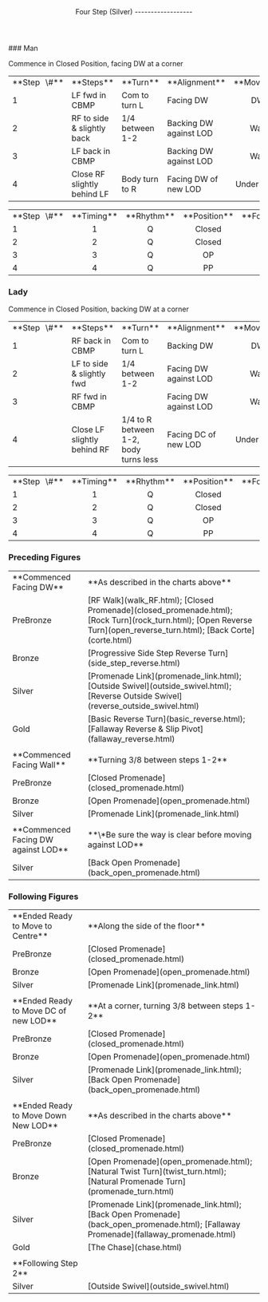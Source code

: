 <header>Four Step (Silver)
------------------

 </header>### Man

Commence in Closed Position, facing DW at a corner

 <table class="style1"> <tbody><tr> <td style="width:10%">**Step<span style="color:white">\_</span>\#**</td> <td style="width:38%">**Steps**</td> <td style="width:20%">**Turn**</td> <td style="width:16%">**Alignment**</td> <td style="width:16%;text-align:center">**Moving**</td> </tr> <tr> <td>1</td> <td>LF fwd in CBMP</td> <td>Com to turn L</td> <td>Facing DW</td> <td style="text-align:center">DW</td> </tr> <tr> <td>2</td> <td>RF to side &amp; slightly back</td> <td>1/4 between 1-2</td> <td>Backing DW against LOD</td> <td style="text-align:center">Wall</td> </tr> <tr> <td>3</td> <td>LF back in CBMP</td> <td> </td> <td>Backing DW against LOD</td> <td style="text-align:center">Wall</td> </tr> <tr> <td>4</td> <td>Close RF slightly behind LF</td> <td>Body turn to R</td> <td>Facing DW of new LOD</td> <td style="text-align:center">Under Body</td> </tr> </tbody></table>

 <table class="style1"> <tbody><tr> <td style="width:10%">**Step<span style="color:white">\_</span>\#**</td> <td style="width:20%;text-align:center">**Timing**</td> <td style="width:20%;text-align:center">**Rhythm**</td> <td style="width:20%;text-align:center">**Position**</td> <td style="width:30%;text-align:right">**Footwork**</td> </tr> <tr> <td>1</td> <td style="text-align:center">1</td> <td style="text-align:center">Q</td> <td style="text-align:center">Closed</td> <td style="text-align:right">HF</td> </tr> <tr> <td>2</td> <td style="text-align:center">2</td> <td style="text-align:center">Q</td> <td style="text-align:center">Closed</td> <td style="text-align:right">BH</td> </tr> <tr> <td>3</td> <td style="text-align:center">3</td> <td style="text-align:center">Q</td> <td style="text-align:center">OP</td> <td style="text-align:right">BH</td> </tr> <tr> <td>4</td> <td style="text-align:center">4</td> <td style="text-align:center">Q</td> <td style="text-align:center">PP</td> <td style="text-align:right">BH</td> </tr> </tbody></table>

### Lady

Commence in Closed Position, backing DW at a corner

 <table class="style1"> <tbody><tr> <td style="width:10%">**Step<span style="color:white">\_</span>\#**</td> <td style="width:38%">**Steps**</td> <td style="width:20%">**Turn**</td> <td style="width:16%">**Alignment**</td> <td style="width:16%;text-align:center">**Moving**</td> </tr> <tr> <td>1</td> <td>RF back in CBMP</td> <td>Com to turn L</td> <td>Backing DW</td> <td style="text-align:center">DW</td> </tr> <tr> <td>2</td> <td>LF to side &amp; slightly fwd</td> <td>1/4 between 1-2</td> <td>Facing DW against LOD</td> <td style="text-align:center">Wall</td> </tr> <tr> <td>3</td> <td>RF fwd in CBMP</td> <td> </td> <td>Facing DW against LOD</td> <td style="text-align:center">Wall</td> </tr> <tr> <td>4</td> <td>Close LF slightly behind RF</td> <td>1/4 to R between 1-2, body turns less</td> <td>Facing DC of new LOD</td> <td style="text-align:center">Under Body</td> </tr> </tbody></table>

 <table class="style1"> <tbody><tr> <td style="width:10%">**Step<span style="color:white">\_</span>\#**</td> <td style="width:20%;text-align:center">**Timing**</td> <td style="width:20%;text-align:center">**Rhythm**</td> <td style="width:20%;text-align:center">**Position**</td> <td style="width:30%;text-align:right">**Footwork**</td> </tr> <tr> <td>1</td> <td style="text-align:center">1</td> <td style="text-align:center">Q</td> <td style="text-align:center">Closed</td> <td style="text-align:right">BH</td> </tr> <tr> <td>2</td> <td style="text-align:center">2</td> <td style="text-align:center">Q</td> <td style="text-align:center">Closed</td> <td style="text-align:right">WF</td> </tr> <tr> <td>3</td> <td style="text-align:center">3</td> <td style="text-align:center">Q</td> <td style="text-align:center">OP</td> <td style="text-align:right">HB</td> </tr> <tr> <td>4</td> <td style="text-align:center">4</td> <td style="text-align:center">Q</td> <td style="text-align:center">PP</td> <td style="text-align:right">BH</td> </tr> </tbody></table>

### Preceding Figures

 <table> <tbody><tr> <td>**Commenced Facing DW**</td> <td>**As described in the charts above**</td> </tr> <tr> <td style="width:30%">PreBronze</td> <td> [RF Walk](walk_RF.html); [Closed Promenade](closed_promenade.html); [Rock Turn](rock_turn.html); [Open Reverse Turn](open_reverse_turn.html); [Back Corte](corte.html) </td> </tr> <tr> <td>Bronze</td> <td> [Progressive Side Step Reverse Turn](side_step_reverse.html) </td> </tr> <tr> <td>Silver</td> <td> [Promenade Link](promenade_link.html); [Outside Swivel](outside_swivel.html); [Reverse Outside Swivel](reverse_outside_swivel.html) </td> </tr> <tr> <td>Gold</td> <td> [Basic Reverse Turn](basic_reverse.html); [Fallaway Reverse &amp; Slip Pivot](fallaway_reverse.html) </td> </tr> <tr> <td> </td> <td> </td> </tr> <tr> <td>**Commenced Facing Wall**</td> <td>**Turning 3/8 between steps 1-2**</td> </tr> <tr> <td>PreBronze</td> <td> [Closed Promenade](closed_promenade.html) </td> </tr> <tr> <td>Bronze</td> <td> [Open Promenade](open_promenade.html) </td> </tr> <tr> <td>Silver</td> <td> [Promenade Link](promenade_link.html) </td> </tr> <tr> <td> </td> <td> </td> </tr> <tr> <td>**Commenced Facing DW against LOD**</td> <td>**\*Be sure the way is clear before moving against LOD**</td> </tr> <tr> <td>Silver</td> <td> [Back Open Promenade](back_open_promenade.html) </td> </tr> </tbody></table>

### Following Figures

 <table> <tbody><tr> <td style="width:30%">**Ended Ready to Move to Centre**</td> <td>**Along the side of the floor**</td> </tr> <tr> <td style="width:30%">PreBronze</td> <td> [Closed Promenade](closed_promenade.html) </td> </tr> <tr> <td style="width:30%">Bronze</td> <td> [Open Promenade](open_promenade.html) </td> </tr> <tr> <td style="width:30%">Silver</td> <td> [Promenade Link](promenade_link.html) </td> </tr> <tr> <td style="width:30%"> </td> <td> </td> </tr> <tr> <td style="width:30%">**Ended Ready to Move DC of new LOD**</td> <td>**At a corner, turning 3/8 between steps 1-2**</td> </tr> <tr> <td style="width:30%">PreBronze</td> <td> [Closed Promenade](closed_promenade.html) </td> </tr> <tr> <td style="width:30%">Bronze</td> <td> [Open Promenade](open_promenade.html) </td> </tr> <tr> <td style="width:30%">Silver</td> <td> [Promenade Link](promenade_link.html); [Back Open Promenade](back_open_promenade.html) </td> </tr> <tr> <td style="width:30%"> </td> <td> </td> </tr> <tr> <td style="width:30%">**Ended Ready to Move Down New LOD**</td> <td>**As described in the charts above**</td> </tr> <tr> <td style="width:30%">PreBronze</td> <td> [Closed Promenade](closed_promenade.html) </td> </tr> <tr> <td style="width:30%">Bronze</td> <td> [Open Promenade](open_promenade.html); [Natural Twist Turn](twist_turn.html); [Natural Promenade Turn](promenade_turn.html) </td> </tr> <tr> <td style="width:30%">Silver</td> <td> [Promenade Link](promenade_link.html); [Back Open Promenade](back_open_promenade.html); [Fallaway Promenade](fallaway_promenade.html) </td> </tr> <tr> <td style="width:30%">Gold</td> <td> [The Chase](chase.html) </td> </tr> <tr> <td style="width:30%"> </td> <td> </td> </tr> <tr> <td style="width:30%">**Following Step 2**</td> <td> </td> </tr> <tr> <td style="width:30%">Silver</td> <td> [Outside Swivel](outside_swivel.html) </td> </tr> </tbody></table>